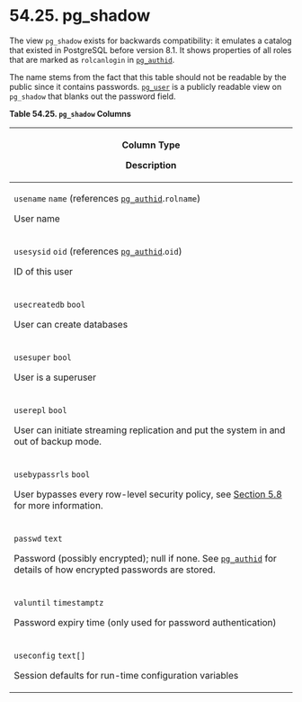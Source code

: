 # 54.25. pg\_shadow

The view `pg_shadow` exists for backwards compatibility: it emulates a catalog that existed in PostgreSQL before version 8.1. It shows properties of all roles that are marked as `rolcanlogin` in [`pg_authid`](https://www.postgresql.org/docs/current/catalog-pg-authid.html).

The name stems from the fact that this table should not be readable by the public since it contains passwords. [`pg_user`](https://www.postgresql.org/docs/current/view-pg-user.html) is a publicly readable view on `pg_shadow` that blanks out the password field.

**Table 54.25. `pg_shadow` Columns**

| <p>Column Type</p><p>Description</p>                                                                                                                                                                                                                       |
| ---------------------------------------------------------------------------------------------------------------------------------------------------------------------------------------------------------------------------------------------------------- |
| <p><code>usename</code> <code>name</code> (references <a href="https://www.postgresql.org/docs/current/catalog-pg-authid.html"><code>pg_authid</code></a>.<code>rolname</code>)</p><p>User name</p>                                                        |
| <p><code>usesysid</code> <code>oid</code> (references <a href="https://www.postgresql.org/docs/current/catalog-pg-authid.html"><code>pg_authid</code></a>.<code>oid</code>)</p><p>ID of this user</p>                                                      |
| <p><code>usecreatedb</code> <code>bool</code></p><p>User can create databases</p>                                                                                                                                                                          |
| <p><code>usesuper</code> <code>bool</code></p><p>User is a superuser</p>                                                                                                                                                                                   |
| <p><code>userepl</code> <code>bool</code></p><p>User can initiate streaming replication and put the system in and out of backup mode.</p>                                                                                                                  |
| <p><code>usebypassrls</code> <code>bool</code></p><p>User bypasses every row-level security policy, see <a href="https://www.postgresql.org/docs/current/ddl-rowsecurity.html">Section 5.8</a> for more information.</p>                                   |
| <p><code>passwd</code> <code>text</code></p><p>Password (possibly encrypted); null if none. See <a href="https://www.postgresql.org/docs/current/catalog-pg-authid.html"><code>pg_authid</code></a> for details of how encrypted passwords are stored.</p> |
| <p><code>valuntil</code> <code>timestamptz</code></p><p>Password expiry time (only used for password authentication)</p>                                                                                                                                   |
| <p><code>useconfig</code> <code>text[]</code></p><p>Session defaults for run-time configuration variables</p>                                                                                                                                              |
